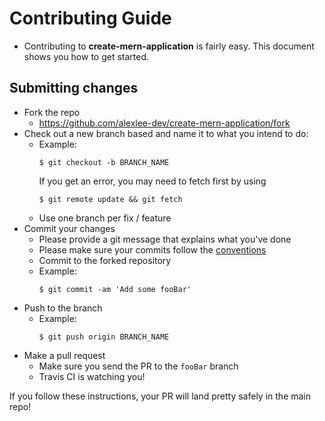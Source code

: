 # Contributing Guide

- Contributing to **create-mern-application** is fairly easy. This document shows you how to get started.

## Submitting changes

- Fork the repo
  - <https://github.com/alexlee-dev/create-mern-application/fork>
- Check out a new branch based and name it to what you intend to do:
  - Example:
    ```
    $ git checkout -b BRANCH_NAME
    ```
    If you get an error, you may need to fetch first by using
    ```
    $ git remote update && git fetch
    ```
  - Use one branch per fix / feature
- Commit your changes
  - Please provide a git message that explains what you've done
  - Please make sure your commits follow the [conventions](https://gist.github.com/robertpainsi/b632364184e70900af4ab688decf6f53#file-commit-message-guidelines-md)
  - Commit to the forked repository
  - Example:
    ```
    $ git commit -am 'Add some fooBar'
    ```
- Push to the branch
  - Example:
    ```
    $ git push origin BRANCH_NAME
    ```
- Make a pull request
  - Make sure you send the PR to the <code>fooBar</code> branch
  - Travis CI is watching you!

If you follow these instructions, your PR will land pretty safely in the main repo!
